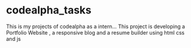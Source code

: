 # codealpha_tasks
This is my projects of codealpha as a intern...
This project is developing a Portfolio Website , a responsive blog and a resume builder using html css and js
